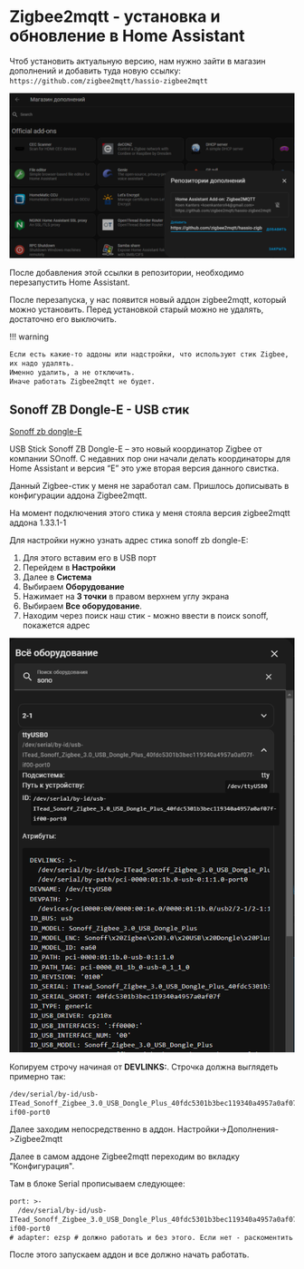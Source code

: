 # Zigbee2mqtt - установка и обновление в Home Assistant

Чтоб установить актуальную версию, нам нужно зайти в магазин дополнений и добавить туда новую ссылку: `https://github.com/zigbee2mqtt/hassio-zigbee2mqtt`

![](../../images/software/hass/zigbee2mqtt-1.png)

После добавления этой ссылки в репозитории, необходимо перезапустить Home Assistant.

После перезапуска, у нас появится новый аддон zigbee2mqtt, который можно установить. Перед установкой старый можно не удалять, достаточно его выключить.

!!! warning

    Если есть какие-то аддоны или надстройки, что используют стик Zigbee, их надо удалять. 
    Именно удалить, а не отключить.
    Иначе работать Zigbee2mqtt не будет.


## Sonoff ZB Dongle-E - USB стик

[Sonoff zb dongle-E](http://alii.pub/6hb9ju)

USB Stick Sonoff ZB Dongle-E – это новый координатор Zigbee от компании SOnoff. С недавних пор они начали делать координаторы для Home Assistant и версия “E” это уже вторая версия данного свистка.

Данный Zigbee-стик у меня не заработал сам. Пришлось дописывать в конфигурации аддона Zigbee2mqtt.

На момент подключения этого стика у меня стояла версия zigbee2mqtt аддона 1.33.1-1

Для настройки нужно узнать адрес стика sonoff zb dongle-E:

1. Для этого вставим его в USB порт
2. Перейдем в **Настройки**
3. Далее в **Система**
4. Выбираем **Оборудование**
5. Нажимает на **3 точки** в правом верхнем углу экрана
6. Выбираем **Все оборудование**. 
7. Находим через поиск наш стик - можно ввести в поиск sonoff, покажется адрес

![](../../images/software/hass/zigbee2mqtt-2.png)

Копируем строчу начиная от **DEVLINKS:**. Строчка должна выглядеть примерно так:

```
/dev/serial/by-id/usb-ITead_Sonoff_Zigbee_3.0_USB_Dongle_Plus_40fdc5301b3bec119340a4957a0af07f-if00-port0
```

Далее заходим непосредственно в аддон. Настройки->Дополнения->Zigbee2mqtt  

Далее в самом аддоне Zigbee2mqtt переходим во вкладку "Конфигурация".

Там в блоке Serial прописываем следующее:

```
port: >-
  /dev/serial/by-id/usb-ITead_Sonoff_Zigbee_3.0_USB_Dongle_Plus_40fdc5301b3bec119340a4957a0af07f-if00-port0
# adapter: ezsp # должно работать и без этого. Если нет - раскоментить
```      

После этого запускаем аддон и все должно начать работать.